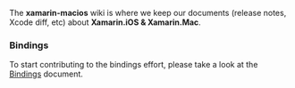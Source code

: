 The **xamarin-macios** wiki is where we keep our documents (release notes, Xcode diff, etc) about **Xamarin.iOS & Xamarin.Mac**.

### Bindings

To start contributing to the bindings effort, please take a look at the [Bindings](https://github.com/xamarin/xamarin-macios/wiki/Bindings) document.